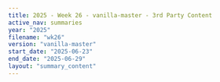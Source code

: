 ```yaml
---
title: 2025 - Week 26 - vanilla-master - 3rd Party Content
active_nav: summaries
year: "2025"
filename: "wk26"
version: "vanilla-master"
start_date: "2025-06-23"
end_date: "2025-06-29"
layout: "summary_content"
---
```

